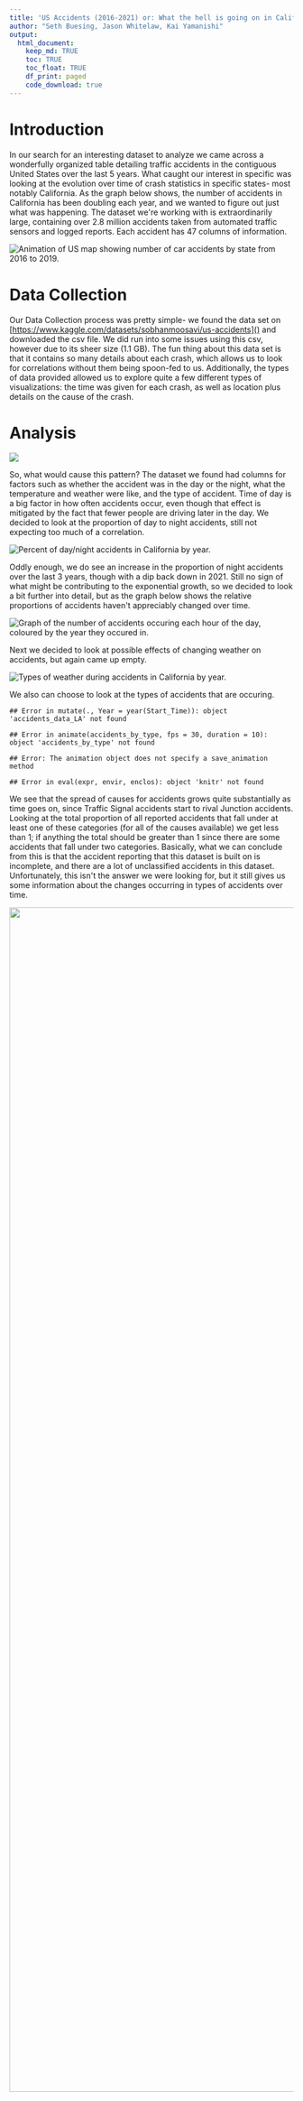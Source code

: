 ```yaml
---
title: 'US Accidents (2016-2021) or: What the hell is going on in California?'
author: "Seth Buesing, Jason Whitelaw, Kai Yamanishi"
output: 
  html_document:
    keep_md: TRUE
    toc: TRUE
    toc_float: TRUE
    df_print: paged
    code_download: true
---
```












# Introduction
  In our search for an interesting dataset to analyze we came across a wonderfully organized table detailing traffic accidents in the contiguous United States over the last 5 years. What caught our interest in specific was looking at the evolution over time of crash statistics in specific states- most notably California. As the graph below shows, the number of accidents in California has been doubling each year, and we wanted to figure out just what was happening. The dataset we're working with is extraordinarily large, containing over 2.8 million accidents taken from automated traffic sensors and logged reports. Each accident has 47 columns of information.





<img src="accidents.gif" title="Animation of US map showing number of car accidents by state from 2016 to 2019." alt="Animation of US map showing number of car accidents by state from 2016 to 2019."  />



# Data Collection
  Our Data Collection process was pretty simple- we found the data set on [https://www.kaggle.com/datasets/sobhanmoosavi/us-accidents]() and downloaded the csv file. We did run into some issues using this csv, however due to its sheer size (1.1 GB). The fun thing about this data set is that it contains so many details about each crash, which allows us to look for correlations without them being spoon-fed to us. Additionally, the types of data provided allowed us to explore quite a few different types of visualizations: the time was given for each crash, as well as location plus details on the cause of the crash.

# Analysis



![](Final_Draft_files/figure-html/unnamed-chunk-8-1.png)<!-- -->

So, what would cause this pattern? The dataset we found had columns for factors such as whether the accident was in the day or the night, what the temperature and weather were like, and the type of accident. Time of day is a big factor in how often accidents occur, even though that effect is mitigated by the fact that fewer people are driving later in the day. We decided to look at the proportion of day to night accidents, still not expecting too much of a correlation.

<img src="Final_Draft_files/figure-html/unnamed-chunk-9-1.png" title="Percent of day/night accidents in California by year." alt="Percent of day/night accidents in California by year."  />

Oddly enough, we do see an increase in the proportion of night accidents over the last 3 years, though with a dip back down in 2021. Still no sign of what might be contributing to the exponential growth, so we decided to look a bit further into detail, but as the graph below shows the relative proportions of accidents haven't appreciably changed over time.

<img src="Final_Draft_files/figure-html/unnamed-chunk-10-1.png" title="Graph of the number of accidents occuring each hour of the day, coloured by the year they occured in." alt="Graph of the number of accidents occuring each hour of the day, coloured by the year they occured in."  />

Next we decided to look at possible effects of changing weather on accidents, but again came up empty.

<img src="Final_Draft_files/figure-html/unnamed-chunk-11-1.png" title="Types of weather during accidents in California by year." alt="Types of weather during accidents in California by year."  />

We also can choose to look at the types of accidents that are occuring. 


```
## Error in mutate(., Year = year(Start_Time)): object 'accidents_data_LA' not found
```

```
## Error in animate(accidents_by_type, fps = 30, duration = 10): object 'accidents_by_type' not found
```

```
## Error: The animation object does not specify a save_animation method
```


```
## Error in eval(expr, envir, enclos): object 'knitr' not found
```

We see that the spread of causes for accidents grows quite substantially as time goes on, since Traffic Signal accidents start to rival Junction accidents. Looking at the total proportion of all reported accidents that fall under at least one of these categories (for all of the causes available) we get less than 1; if anything the total should be greater than 1 since there are some accidents that fall under two categories. Basically, what we can conclude from this is that the accident reporting that this dataset is built on is incomplete, and there are a lot of unclassified accidents in this dataset. Unfortunately, this isn't the answer we were looking for, but it still gives us some information about the changes occurring in types of accidents over time. 







<img src="images/LA_bigstreets.png" width="2100" />


